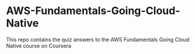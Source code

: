# AWS-Fundamentals-Going-Cloud-Native
This repo contains the quiz answers to the AWS Fundamentals Going Cloud Native course on Coursera

